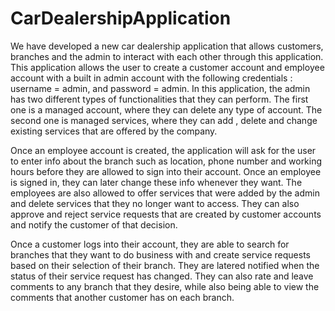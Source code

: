 # CarDealershipApplication
We have developed a new car dealership application that allows customers, branches and the admin to interact with each other through this application. This application allows the user to create a customer account and employee account with a built in admin account with the following credentials : username = admin, and password = admin. In this application, the admin has two different types of functionalities that they can perform. The first one is a managed account, where they can delete any type of account. The second one is managed services, where they can add , delete and change existing services that are offered by the company.

Once an employee account is created, the application will ask for the user to enter info about the branch such as location, phone number and working hours before they are allowed to sign into their account. Once an employee is signed in, they can later change these info whenever they want. The employees are also allowed to offer services that were added by the admin and delete services that they no longer want to access. They can also approve and reject service requests that are created by customer accounts and notify the customer of that decision.

Once a customer logs into their account, they are able to search for branches that they want to do business with and create service requests based on their selection of their branch. They are latered notified when the status of their service request has changed. They can also rate and leave comments to any branch that they desire, while also being able to view the comments that another customer has on each branch.
